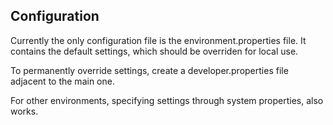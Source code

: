 ## Configuration

Currently the only configuration file is the environment.properties file.
It contains the default settings, which should be overriden for local use.

To permanently override settings, create a developer.properties file adjacent to the main one.

For other environments, specifying settings through system properties, also works.
